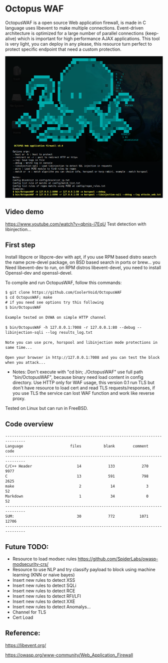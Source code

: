 # Octopus WAF 

OctopusWAF is a open source Web application firewall, is made in C language uses libevent to make multiple connections.
Event-driven architecture is optimized for a large number of parallel connections (keep-alive) which is important for high performance AJAX applications.
This tool is very light, you can deploy in any please, this resource turn perfect to protect specific endpoint that need a custom protection.


![Alt text](https://github.com/CoolerVoid/OctopusWAF/blob/main/doc/octopus_bannerv04.png)

Video demo
---
https://www.youtube.com/watch?v=qbnis-i7EqU
Test detection with libinjection...


First step
---

Install libpcre or libpcre-dev with apt, if you use RPM based distro search the name pcre-devel package, on BSD based search in ports or brew...
you Need libevent-dev to run, on RPM distros libevent-devel, you need to install Openssl-dev and openssl-devel.

To compile and run OctopusWAF, follow this commands:
```
$ git clone https://github.com/CoolerVoid/OctopusWAF
$ cd OctopusWAF; make
# if you need see options try this following
$ bin/OctopusWAF

Example tested on DVWA on simple HTTP channel

$ bin/OctopusWAF -h 127.0.0.1:7008 -r 127.0.0.1:80 --debug --libinjection-sqli --log results_log.txt

Note you can use pcre, horspool and libinjection mode protections in same time...

Open your browser in http://127.0.0.1:7008 and you can test the block when you attack...
```
* Notes: Don't execute with "cd bin; ./OctopusWAF" use full path "bin/OctopusWAF", because binary need load content in config directory.
Use HTTP only for WAF usage, this version 0.1 run TLS but don't have resource to load cert and read TLS requests/responses, if you use TLS the service can lost WAF function and work like reverse proxy.

Tested on Linux but can run in FreeBSD.


Code overview
---
```
-------------------------------------------------------------------------------
Language                     files          blank        comment           code
-------------------------------------------------------------------------------
C/C++ Header                    14            133            270           9977
C                               13            591            798           2625
make                             2             14              3             52
Markdown                         1             34              0             52
-------------------------------------------------------------------------------
SUM:                            30            772           1071          12706
-------------------------------------------------------------------------------

```

Future TODO:
---
* Resource to load modsec rules https://github.com/SpiderLabs/owasp-modsecurity-crs/
* Resource to use NLP and try classify payload to block using machine learning (KNN or naive bayes)
* Insert new rules to detect XSS
* Insert new rules to detect SQLi
* Insert new rules to detect RCE
* Insert new rules to detect RFI/LFI
* Insert new rules to detect XXE
* Insert new rules to detect Anomalys...
* Channel for TLS
* Cert Load





Reference:
---

https://libevent.org/

https://owasp.org/www-community/Web_Application_Firewall


